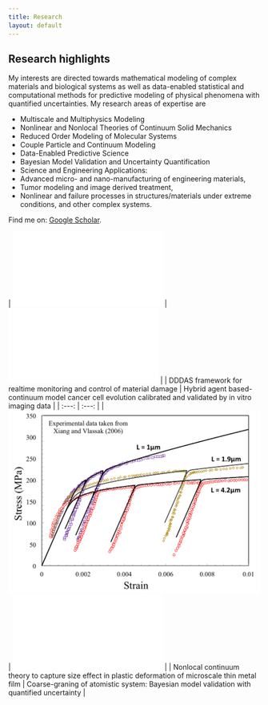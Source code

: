 ```yaml
---
title: Research 
layout: default
---
```


## Research highlights
My interests are directed towards mathematical modeling of complex materials and biological systems as well as data-enabled statistical and computational methods for predictive modeling of physical phenomena with quantified uncertainties.
My research areas of expertise are 

* Multiscale and Multiphysics Modeling
* Nonlinear and Nonlocal Theories of Continuum Solid Mechanics
* Reduced Order Modeling of Molecular Systems
* Couple Particle and Continuum Modeling
* Data-Enabled Predictive Science
* Bayesian Model Validation and Uncertainty Quantification
* Science and Engineering Applications: 
* Advanced micro- and nano-manufacturing of engineering materials, 
* Tumor modeling and image derived treatment, 
* Nonlinear and failure processes in structures/materials under extreme conditions, and other complex systems.

Find me on: [Google Scholar](https://scholar.google.com/citations?user=BAE0ndIAAAAJ&hl=en&oi=ao).

| ![Two-phases flow](images/research/dddas.pdf) | ![AMGe](images/research/abm.pdf) | 
| DDDAS framework for realtime monitoring and control of material damage | Hybrid agent based-continuum model cancer cell evolution calibrated and validated by in vitro imaging data | 
| :---: | :---: |
| ![AMGe](images/research/bulg_SGP.png) |  ![AMGe](images/research/cg_aa.pdf) | 
| Nonlocal continuum theory to capture size effect in plastic deformation of microscale thin metal film | Coarse-graning of atomistic system: Bayesian model validation with quantified uncertainty | 
